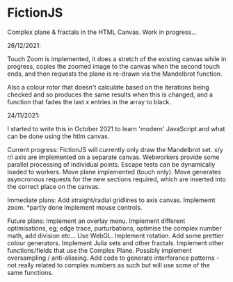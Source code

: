 # FictionJS
Complex plane & fractals in the HTML Canvas.
Work in progress...

26/12/2021:

Touch Zoom is implemented, it does a stretch
of the existing canvas while in progress,
copies the zoomed image to the canvas when
the second touch ends, and then  requests
the plane is re-drawn via the Mandelbrot
function.

Also a colour rotor that doesn't calculate
based on the iterations being checked and so
produces the same results when this is 
changed, and a function that fades the last
x entries in the array to black.

24/11/2021:

I started to write this in October 2021 to
learn 'modern' JavaScript and what can be 
done using the htlm canvas.

Current progress:
FictionJS will currently only draw the 
Mandelbrot set. x/y r/i axis are implemented 
on a separate canvas. Webworkers provide some
parallel processing of individual points.
Escape tests can be dynamically loaded to
workers. Move plane implemented (touch only).
Move generates asyncronous requests for the
new sections required, which are inserted
into the correct place on the canvas.

Immediate plans:
Add straight/radial gridlines to axis canvas.
Implememt zoom. *partly done
Implement mouse controls.

Future plans:
Implement an overlay menu.
Implement different optimisations, eg;
edge trace, purturbations, optimise the
complex number math, add division etc...
Use WebGL.
Implement rotation.
Add some prettier colour generators.
Implement Julia sets and other fractals.
Implement other functions/fields that use the
Complex Plane.
Possibly implement oversampling / 
anti-aliasing.
Add code to generate interferance patterns -
not really related to complex numbers as such
but will use some of the same functions.